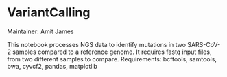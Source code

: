 # VariantCalling

Maintainer: Amit James

This notebook processes NGS data to identify mutations in two SARS-CoV-2 samples compared to a reference genome. It requires fastq input files, from two different samples to compare.
Requirements: bcftools, samtools, bwa, cyvcf2, pandas, matplotlib
